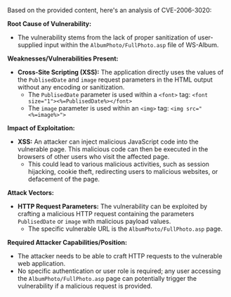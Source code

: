 Based on the provided content, here's an analysis of CVE-2006-3020:

**Root Cause of Vulnerability:**

*   The vulnerability stems from the lack of proper sanitization of user-supplied input within the `AlbumPhoto/FullPhoto.asp` file of WS-Album.

**Weaknesses/Vulnerabilities Present:**

*   **Cross-Site Scripting (XSS):** The application directly uses the values of the `PublisedDate` and `image` request parameters in the HTML output without any encoding or sanitization.
    *   The `PublisedDate` parameter is used within a `<font>` tag:  `<font size="1"><%=PublisedDate%></font>`
    *   The `image` parameter is used within an `<img>` tag: `<img src="<%=image%>">`

**Impact of Exploitation:**

*   **XSS:** An attacker can inject malicious JavaScript code into the vulnerable page. This malicious code can then be executed in the browsers of other users who visit the affected page.
    *   This could lead to various malicious activities, such as session hijacking, cookie theft, redirecting users to malicious websites, or defacement of the page.

**Attack Vectors:**

*   **HTTP Request Parameters:** The vulnerability can be exploited by crafting a malicious HTTP request containing the parameters `PublisedDate` or `image` with malicious payload values.
    *   The specific vulnerable URL is the `AlbumPhoto/FullPhoto.asp` page.

**Required Attacker Capabilities/Position:**

*   The attacker needs to be able to craft HTTP requests to the vulnerable web application.
*   No specific authentication or user role is required; any user accessing the `AlbumPhoto/FullPhoto.asp` page can potentially trigger the vulnerability if a malicious request is provided.